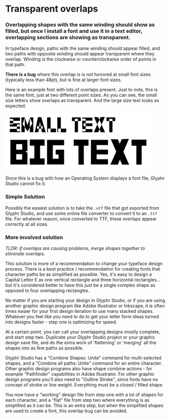 # Transparent overlaps

### Overlapping shapes with the same winding should show as filled, but once I install a font and use it in a text editor, overlapping sections are showing as transparent.

In typeface design, paths with the same winding _should_ appear filled, and two paths with opposite winding should appear transparent where they overlap. Winding is the clockwise or counterclockwise order of points in that path.

**There is a bug** where this overlap is is _not_ honored at small font sizes (typically less than 48pt), but is fine at larger font sizes.

Here is an example font with lots of overlaps present. Just to note, this is the same font, just at two different point sizes. As you can see, the small size letters show overlaps as transparent. And the large size text looks as expected.

![Transparent overlaps issue](../img/overlap-issue.png)

Since this is a bug with how an Operating System displays a font file, Glyphr Studio cannot fix it.

### Simple Solution

Possibly the easiest solution is to take the `.otf` file that got exported from Glyphr Studio, and use some online file converter to convert it to an `.ttf` file. For whatever reason, once converted to TTF, these overlaps appear correctly at all sizes. 

### More involved solution

*TLDR: if overlaps are causing problems, merge shapes together to eliminate overlaps.*

This solution is more of a recommendation to change your typeface design process. There is a best practice / recommendation for creating fonts that character paths be as simplified as possible. Yes, it's easy to design a Capital Letter E as one vertical rectangle and three horizontal rectangles... but it's considered better to have this just be a single complex shape as opposed to four overlapping rectangles.

No matter if you are starting your design in Glyphr Studio, or if you are using another graphic design program like Adobe Illustrator or Inkscape, it is often times easier for your first design iteration to use many stacked shapes. Whatever you feel like you need to do to get your letter form ideas turned into designs faster - step one is optimizing for speed.

At a certain point, you can call your overlapping designs mostly complete, and start step two. Duplicate your Glyphr Studio project or your graphic design save file, and do the extra work of 'flattening' or 'merging' all the shapes into as few paths as possible.

Glyphr Studio has a "Combine Shapes: Unite" command for multi-selected shapes, and a "Combine all paths: Unite" command for an entire character. Other graphic design programs also have shape combine actions - for example "Pathfinder" capabilities in Adobe Illustrator. For other graphic design programs you'll also need to "Outline Stroke", since fonts have no concept of stroke or line weight. Everything must be a closed / filled shape.

You now have a "working" design file from step one with a lot of shapes for each character, and a "flat" file from step two where everything is as simplified as it can be. This is an extra step, but when the simplified shapes are used to create a font, this overlap bug can be avoided.